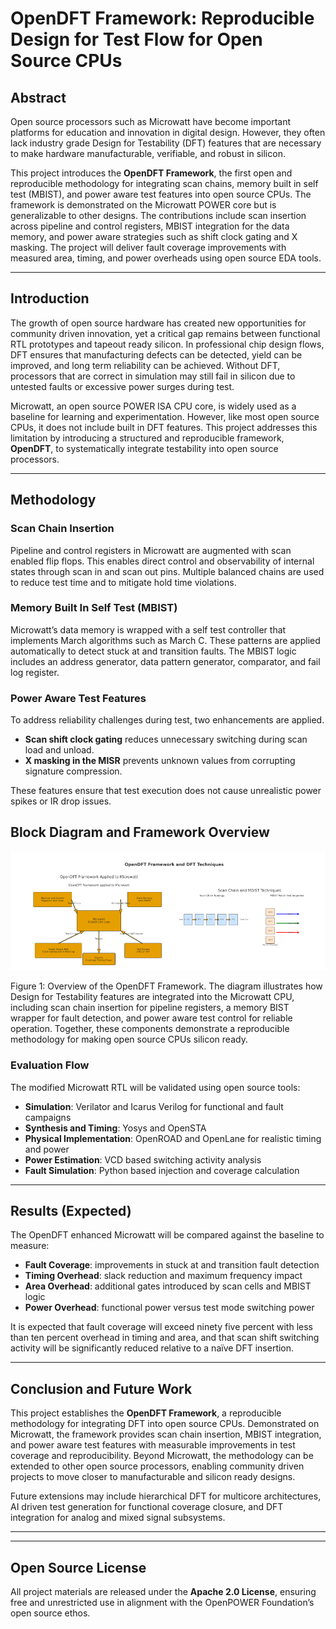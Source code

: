 # OpenDFT Framework: Reproducible Design for Test Flow for Open Source CPUs

## Abstract

Open source processors such as Microwatt have become important platforms for education and innovation in digital design. However, they often lack industry grade Design for Testability (DFT) features that are necessary to make hardware manufacturable, verifiable, and robust in silicon.  

This project introduces the **OpenDFT Framework**, the first open and reproducible methodology for integrating scan chains, memory built in self test (MBIST), and power aware test features into open source CPUs. The framework is demonstrated on the Microwatt POWER core but is generalizable to other designs. The contributions include scan insertion across pipeline and control registers, MBIST integration for the data memory, and power aware strategies such as shift clock gating and X masking. The project will deliver fault coverage improvements with measured area, timing, and power overheads using open source EDA tools.  

---

## Introduction

The growth of open source hardware has created new opportunities for community driven innovation, yet a critical gap remains between functional RTL prototypes and tapeout ready silicon. In professional chip design flows, DFT ensures that manufacturing defects can be detected, yield can be improved, and long term reliability can be achieved. Without DFT, processors that are correct in simulation may still fail in silicon due to untested faults or excessive power surges during test.  

Microwatt, an open source POWER ISA CPU core, is widely used as a baseline for learning and experimentation. However, like most open source CPUs, it does not include built in DFT features. This project addresses this limitation by introducing a structured and reproducible framework, **OpenDFT**, to systematically integrate testability into open source processors.  

---

## Methodology

### Scan Chain Insertion
Pipeline and control registers in Microwatt are augmented with scan enabled flip flops. This enables direct control and observability of internal states through scan in and scan out pins. Multiple balanced chains are used to reduce test time and to mitigate hold time violations.  

### Memory Built In Self Test (MBIST)
Microwatt’s data memory is wrapped with a self test controller that implements March algorithms such as March C. These patterns are applied automatically to detect stuck at and transition faults. The MBIST logic includes an address generator, data pattern generator, comparator, and fail log register.  

### Power Aware Test Features
To address reliability challenges during test, two enhancements are applied.  
- **Scan shift clock gating** reduces unnecessary switching during scan load and unload.  
- **X masking in the MISR** prevents unknown values from corrupting signature compression.  

These features ensure that test execution does not cause unrealistic power spikes or IR drop issues.  

## Block Diagram and Framework Overview

![Block Diagram](Screenshot%202025-09-22%20163756.png)

Figure 1: Overview of the OpenDFT Framework. The diagram illustrates how Design for Testability features are integrated into the Microwatt CPU, including scan chain insertion for pipeline registers, a memory BIST wrapper for fault detection, and power aware test control for reliable operation. Together, these components demonstrate a reproducible methodology for making open source CPUs silicon ready.

### Evaluation Flow
The modified Microwatt RTL will be validated using open source tools:  
- **Simulation**: Verilator and Icarus Verilog for functional and fault campaigns  
- **Synthesis and Timing**: Yosys and OpenSTA  
- **Physical Implementation**: OpenROAD and OpenLane for realistic timing and power  
- **Power Estimation**: VCD based switching activity analysis  
- **Fault Simulation**: Python based injection and coverage calculation  

---

## Results (Expected)

The OpenDFT enhanced Microwatt will be compared against the baseline to measure:  
- **Fault Coverage**: improvements in stuck at and transition fault detection  
- **Timing Overhead**: slack reduction and maximum frequency impact  
- **Area Overhead**: additional gates introduced by scan cells and MBIST logic  
- **Power Overhead**: functional power versus test mode switching power  

It is expected that fault coverage will exceed ninety five percent with less than ten percent overhead in timing and area, and that scan shift switching activity will be significantly reduced relative to a naïve DFT insertion.  

---

## Conclusion and Future Work

This project establishes the **OpenDFT Framework**, a reproducible methodology for integrating DFT into open source CPUs. Demonstrated on Microwatt, the framework provides scan chain insertion, MBIST integration, and power aware test features with measurable improvements in test coverage and reproducibility. Beyond Microwatt, the methodology can be extended to other open source processors, enabling community driven projects to move closer to manufacturable and silicon ready designs.  

Future extensions may include hierarchical DFT for multicore architectures, AI driven test generation for functional coverage closure, and DFT integration for analog and mixed signal subsystems.  

---

---

## Open Source License

All project materials are released under the **Apache 2.0 License**, ensuring free and unrestricted use in alignment with the OpenPOWER Foundation’s open source ethos.  
